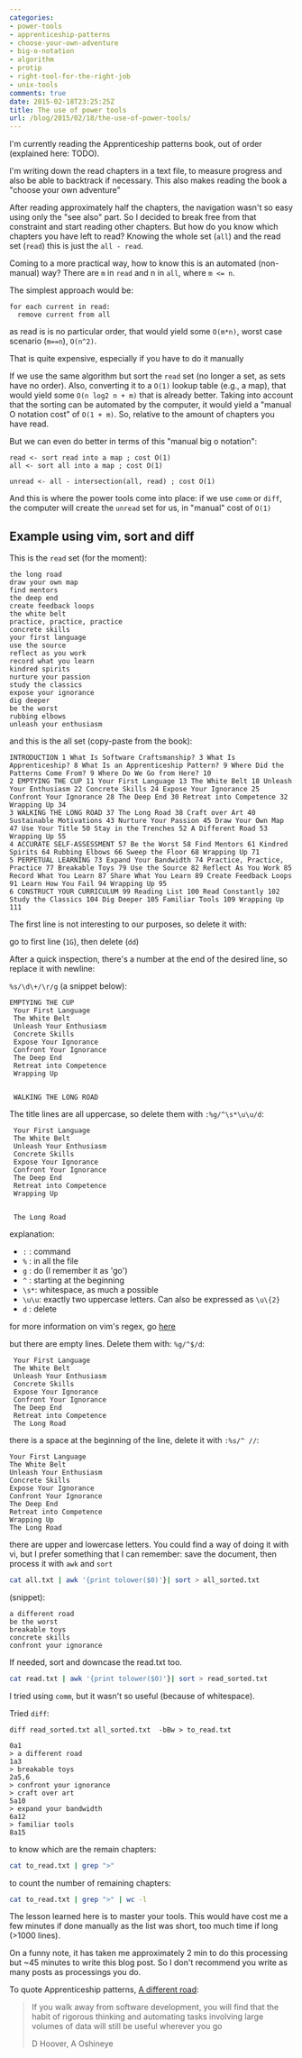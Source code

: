 ```yaml
---
categories:
- power-tools
- apprenticeship-patterns
- choose-your-own-adventure
- big-o-notation
- algorithm
- protip
- right-tool-for-the-right-job
- unix-tools
comments: true
date: 2015-02-18T23:25:25Z
title: The use of power tools
url: /blog/2015/02/18/the-use-of-power-tools/
---
```


I'm currently reading the Apprenticeship patterns book, out of order (explained here: TODO).

I'm writing down the read chapters in a text file, to measure progress and also be able to backtrack if necessary. This also makes reading the book a "choose your own adventure"

After reading approximately half the chapters, the navigation wasn't so easy using only the "see also" part. So I decided to break free from that constraint and start reading other chapters. But how do you know which chapters you have left to read? Knowing the whole set (``all``) and the read set (``read``) this is just the ``all - read``.

Coming to a more practical way, how to know this is an automated (non-manual) way? There are ``m`` in ``read`` and n in ``all``, where ``m <= n``.

The simplest approach would be:

```
for each current in read:
  remove current from all
```

as read is is no particular order, that would yield some ``O(m*n)``, worst case scenario (``m==n``), ``O(n^2)``.

That is quite expensive, especially if you have to do it manually

If we use the same algorithm but sort the ``read`` set (no longer a set, as sets have no order). Also, converting it to a ``O(1)`` lookup table (e.g., a map), that would yield some ``O(n log2 n + m)`` that is already better. Taking into account that the sorting can be automated by the computer, it would yield a "manual O notation cost" of ``O(1 + m)``. So, relative to the amount of chapters you have read.

But we can even do better in terms of this "manual big o notation":

```
read <- sort read into a map ; cost O(1)
all <- sort all into a map ; cost O(1)

unread <- all - intersection(all, read) ; cost O(1)
```

And this is where the power tools come into place: if we use ``comm`` or ``diff``, the computer will create  the ````unread```` set for us, in "manual" cost of ``O(1)``

## Example using vim, sort and diff

This is the ``read`` set (for the moment):
```
the long road
draw your own map
find mentors
the deep end
create feedback loops
the white belt
practice, practice, practice
concrete skills
your first language
use the source
reflect as you work
record what you learn
kindred spirits
nurture your passion
study the classics
expose your ignorance
dig deeper
be the worst
rubbing elbows
unleash your enthusiasm
```

and this is the all set (copy-paste from the book):

```
INTRODUCTION 1 What Is Software Craftsmanship? 3 What Is Apprenticeship? 8 What Is an Apprenticeship Pattern? 9 Where Did the Patterns Come From? 9 Where Do We Go from Here? 10
2 EMPTYING THE CUP 11 Your First Language 13 The White Belt 18 Unleash Your Enthusiasm 22 Concrete Skills 24 Expose Your Ignorance 25 Confront Your Ignorance 28 The Deep End 30 Retreat into Competence 32 Wrapping Up 34
3 WALKING THE LONG ROAD 37 The Long Road 38 Craft over Art 40 Sustainable Motivations 43 Nurture Your Passion 45 Draw Your Own Map 47 Use Your Title 50 Stay in the Trenches 52 A Different Road 53 Wrapping Up 55
4 ACCURATE SELF-ASSESSMENT 57 Be the Worst 58 Find Mentors 61 Kindred Spirits 64 Rubbing Elbows 66 Sweep the Floor 68 Wrapping Up 71
5 PERPETUAL LEARNING 73 Expand Your Bandwidth 74 Practice, Practice, Practice 77 Breakable Toys 79 Use the Source 82 Reflect As You Work 85 Record What You Learn 87 Share What You Learn 89 Create Feedback Loops 91 Learn How You Fail 94 Wrapping Up 95
6 CONSTRUCT YOUR CURRICULUM 99 Reading List 100 Read Constantly 102 Study the Classics 104 Dig Deeper 105 Familiar Tools 109 Wrapping Up 111
```
The first line is not interesting to our purposes, so delete it with:

go to first line (``1G``), then delete (``dd``)

After a quick inspection, there's a number at the end of the desired line, so replace it with newline:

``%s/\d\+/\r/g`` (a snippet below):

```
EMPTYING THE CUP 
 Your First Language
 The White Belt 
 Unleash Your Enthusiasm 
 Concrete Skills 
 Expose Your Ignorance
 Confront Your Ignorance 
 The Deep End 
 Retreat into Competence 
 Wrapping Up 


 WALKING THE LONG ROAD 
```

The title lines are all uppercase, so delete them with ``:%g/^\s*\u\u/d``:

```
 Your First Language 
 The White Belt 
 Unleash Your Enthusiasm
 Concrete Skills 
 Expose Your Ignorance
 Confront Your Ignorance
 The Deep End
 Retreat into Competence
 Wrapping Up 
 
 
 The Long Road 
```

explanation:

  * ``:`` : command
  * ``%`` : in all the file
  * ``g`` : do (I remember it as 'go')
  * ``^`` : starting at the beginning
  * ``\s*``: whitespace, as much a possible
  * ``\u\u``: exactly two uppercase letters. Can also be expressed as ``\u\{2}``
  * ``d`` : delete

for more information on vim's regex, go [here](http://vimregex.com/)

but there are empty lines. Delete them with: ``%g/^$/d``:

```
 Your First Language
 The White Belt
 Unleash Your Enthusiasm
 Concrete Skills
 Expose Your Ignorance 
 Confront Your Ignorance
 The Deep End 
 Retreat into Competence
 The Long Road
```

there is a space at the beginning of the line, delete it with ``:%s/^ //``:

```
Your First Language 
The White Belt 
Unleash Your Enthusiasm 
Concrete Skills 
Expose Your Ignorance  
Confront Your Ignorance 
The Deep End  
Retreat into Competence 
Wrapping Up  
The Long Road  
```

there are upper and lowercase letters. You could find a way of doing it with vi, but I prefer something that I can remember: save the document, then process it with ``awk`` and ``sort``

```bash
cat all.txt | awk '{print tolower($0)'}| sort > all_sorted.txt
```

(snippet):

```
a different road 
be the worst 
breakable toys 
concrete skills 
confront your ignorance 
```

If needed, sort and downcase the read.txt too.

```bash
cat read.txt | awk '{print tolower($0)'}| sort > read_sorted.txt
```

I tried using ``comm``, but it wasn't so useful (because of whitespace).

Tried ``diff``:

```
diff read_sorted.txt all_sorted.txt  -bBw > to_read.txt

0a1
> a different road 
1a3
> breakable toys 
2a5,6
> confront your ignorance 
> craft over art 
5a10
> expand your bandwidth 
6a12
> familiar tools 
8a15
```

to know which are the remain chapters:

```bash
cat to_read.txt | grep ">"
```

to count the number of remaining chapters:

```bash
cat to_read.txt | grep ">" | wc -l
```

The lesson learned here is to master your tools. This would have cost me a few minutes if done manually as the list was short, too much time if long (>1000 lines).

On a funny note, it has taken me approximately 2 min to do this processing but ~45 minutes to write this blog post. So I don't recommend you write as many posts as processings you do.

To quote Apprenticeship patterns, [A different road](http://chimera.labs.oreilly.com/books/1234000001813/ch03.html#solution_id16):

> If you walk away from software development, you will find that the habit of rigorous thinking and automating tasks involving large volumes of data will still be useful wherever you go
>
> D Hoover, A Oshineye